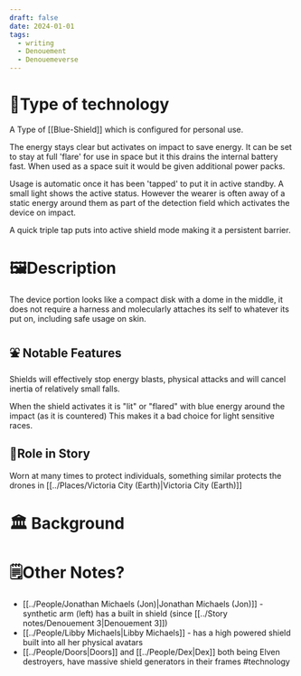 ```yaml
---
draft: false
date: 2024-01-01
tags:
  - writing
  - Denouement
  - Denouemeverse
---
```

# 🔧Type of technology
A Type of [[Blue-Shield]] which is configured for personal use.

The energy stays clear but activates on impact to save energy. It can be set to stay at full 'flare' for use in space but it this drains the internal battery fast. When used as a space suit it would be given additional power packs. 

Usage is automatic once it has been 'tapped' to put it in active standby. A small light shows the active status. However the wearer is often away of a static energy around them as part of the detection field which activates the device on impact. 

A quick triple tap puts into active shield mode making it a persistent barrier.
# **🖼️Description** 
The device portion looks like a compact disk with a dome in the middle, it does not require a harness and molecularly attaches its self to whatever its put on, including safe usage on skin. 
## ⛲ Notable Features
Shields will effectively stop energy blasts, physical attacks and will cancel inertia of relatively small falls.

When the shield activates it is "lit" or "flared" with blue energy around the impact (as it is countered) This makes it a bad choice for light sensitive races. 

## 📜Role in Story
Worn at many times to protect individuals, something similar protects the drones in [[../Places/Victoria City (Earth)|Victoria City (Earth)]]

# 🏛️ Background 

# 🗒️Other Notes?
-  [[../People/Jonathan Michaels (Jon)|Jonathan Michaels (Jon)]] - synthetic arm (left) has a built in shield (since  [[../Story notes/Denouement 3|Denouement 3]]) 
- [[../People/Libby Michaels|Libby Michaels]] - has a high powered shield built into all her physical avatars
- [[../People/Doors|Doors]] and [[../People/Dex|Dex]] both being Elven destroyers, have massive shield generators in their frames
#technology 